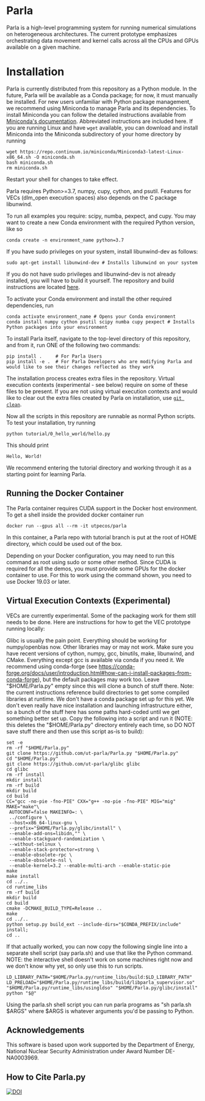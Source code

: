 # Parla

Parla is a high-level programming system for running numerical simulations on heterogeneous architectures.
The current prototype emphasizes orchestrating data movement and kernel calls across all the CPUs and GPUs available on a given machine.
<!--API documentation is available at [http://www.cs.utexas.edu/~amp/psaap/Parla.py/index.html](http://www.cs.utexas.edu/~amp/psaap/Parla.py/index.html). -->


# Installation

Parla is currently distributed from this repository as a Python module.
In the future, Parla will be available as a Conda package; for now, it must manually be installed.
For new users unfamiliar with Python package management, we recommend using Miniconda to manage Parla and its dependencies.
To install Miniconda you can follow the detailed instructions available from [Miniconda's documentation](https://docs.conda.io/en/latest/miniconda.html).
Abbreviated instructions are included here.
If you are running Linux and have `wget` available, you can download and install Miniconda into the Miniconda subdirectory of your home directory by running

```
wget https://repo.continuum.io/miniconda/Miniconda3-latest-Linux-x86_64.sh -O miniconda.sh
bash miniconda.sh
rm miniconda.sh
```

Restart your shell for changes to take effect.

<!--Parla is available as a Conda package. -->
<!--A docker image with the Conda package already set up is also available. -->
Parla requires Python>=3.7, numpy, cupy, cython, and psutil.
Features for VECs (dlm_open execution spaces) also depends on the C package libunwind.

To run all examples you require: scipy, numba, pexpect, and cupy.
You may want to create a new Conda environment with the required Python version, like so

```
conda create -n environment_name python=3.7
```

If you have sudo privileges on your system, install libunwind-dev as follows:

```
sudo apt-get install libunwind-dev # Installs libunwind on your system
```

If you do not have sudo privileges and libunwind-dev is not already installed, you will have to build it yourself.
The repository and build instructions are located [here](https://github.com/libunwind/libunwind).

To activate your Conda environment and install the other required dependencies, run

```
conda activate environment_name # Opens your Conda environment
conda install numpy cython psutil scipy numba cupy pexpect # Installs Python packages into your environment
```

To install Parla itself, navigate to the top-level directory of this repository, and from it, run ONE of the following two commands:

```
pip install .     # For Parla Users
pip install -e .  # For Parla Developers who are modifying Parla and would like to see their changes reflected as they work
```

The installation process creates extra files in the repository.
Virtual execution contexts (experimental - see below) require on some of these files to be present.
If you are not using virtual execution contexts and would like to clear out the extra files created by Parla on installation, use [`git clean`](https://git-scm.com/docs/git-clean).

Now all the scripts in this repository are runnable as normal Python scripts.
To test your installation, try running

```
python tutorial/0_hello_world/hello.py
```

This should print

```
Hello, World!
```

We recommend entering the tutorial directory and working through it as a starting point for learning Parla.

## Running the Docker Container
The Parla container requires CUDA support in the Docker host environment. To get a shell inside the provided docker container run

```
docker run --gpus all --rm -it utpecos/parla
```

In this container, a Parla repo with tutorial branch is put at the root of HOME directory, which could be used out of the box.

Depending on your Docker configuration, you may need to run this command as root using sudo or some other method. Since CUDA is required for all the demos, you must provide some GPUs for the docker container to use. For this to work using the command shown, you need to use Docker 19.03 or later.

## Virtual Execution Contexts (Experimental)

VECs are currently experimental.
Some of the packaging work for them still needs to be done.
Here are instructions for how to get the VEC prototype running locally:

Glibc is usually the pain point.
Everything should be working for numpy/openblas now.
Other libraries may or may not work.
Make sure you have recent versions of cython, numpy, gcc, binutils, make, libunwind, and CMake.
Everything except gcc is available via conda if you need it.
We recommend using conda-forge (see https://conda-forge.org/docs/user/introduction.html#how-can-i-install-packages-from-conda-forge), but the default packages may work too.
Leave "$HOME/Parla.py" empty since this will clone a bunch of stuff there.
Note: the current instructions reference build directories to get some compiled libraries at runtime.
We don't have a conda package set up for this yet.
We don't even really have nice installation and launching infrastructure either, so a bunch of the stuff here has some paths hard-coded until we get something better set up.
Copy the following into a script and run it (NOTE: this deletes the "$HOME/Parla.py" directory entirely each time, so DO NOT save stuff there and then use this script as-is to build):
```Shell
set -e
rm -rf "$HOME/Parla.py"
git clone https://github.com/ut-parla/Parla.py "$HOME/Parla.py"
cd "$HOME/Parla.py"
git clone https://github.com/ut-parla/glibc glibc
cd glibc
rm -rf install
mkdir install
rm -rf build
mkdir build
cd build
CC="gcc -no-pie -fno-PIE" CXX="g++ -no-pie -fno-PIE" MIG="mig" MAKE="make"\
 AUTOCONF=false MAKEINFO=: \
 ../configure \
 --host=x86_64-linux-gnu \
 --prefix="$HOME/Parla.py/glibc/install" \
 --enable-add-ons=libidn,"" \
 --enable-stackguard-randomization \
 --without-selinux \
 --enable-stack-protector=strong \
 --enable-obsolete-rpc \
 --enable-obsolete-nsl \
 --enable-kernel=3.2 --enable-multi-arch --enable-static-pie
make
make install
cd ../..
cd runtime_libs
rm -rf build
mkdir build
cd build
cmake -DCMAKE_BUILD_TYPE=Release ..
make
cd ../..
python setup.py build_ext --include-dirs="$CONDA_PREFIX/include" install;
cd ..
```
If that actually worked, you can now copy the following single line into a separate shell script (say parla.sh) and use that like the Python command.
NOTE: the interactive shell doesn't work on some machines right now and we don't know why yet, so only use this to run scripts.
```Shell
LD_LIBRARY_PATH="$HOME/Parla.py/runtime_libs/build:$LD_LIBRARY_PATH" LD_PRELOAD="$HOME/Parla.py/runtime_libs/build/libparla_supervisor.so" "$HOME/Parla.py/runtime_libs/usingldso" "$HOME/Parla.py/glibc/install" python "$@"
```
Using the parla.sh shell script you can run parla programs as "sh parla.sh $ARGS" where $ARGS is whatever arguments you'd be passing to Python.

## Acknowledgements
This software is based upon work supported by the Department of Energy, National Nuclear Security Administration under Award Number DE-NA0003969.

## How to Cite Parla.py
[![DOI](https://zenodo.org/badge/DOI/10.5281/zenodo.6941889.svg)](https://doi.org/10.5281/zenodo.6941889)
